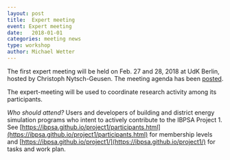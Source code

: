 ```yaml
---
layout: post
title:  Expert meeting
event: Expert meeting
date:   2018-01-01
categories: meeting news
type: workshop
author: Michael Wetter
---
```


The first expert meeting will be held on Feb. 27 and 28, 2018 at UdK Berlin,
hosted by Christoph Nytsch-Geusen.
The meeting agenda
has been [posted](https://github.com/ibpsa/project1/wiki/2018-02-27-expert-meeting-agenda).

<!--excerpt-->
The expert-meeting will be used to coordinate research activity among its participants.

*Who should attend?*
Users and developers of building and district energy simulation programs who intent to actively contribute to the IBPSA Project 1. See
[https://ibpsa.github.io/project1/participants.html](https://ibpsa.github.io/project1/participants.html) for membership levels and
[https://ibpsa.github.io/project1/](https://ibpsa.github.io/project1/) for tasks and work plan.
